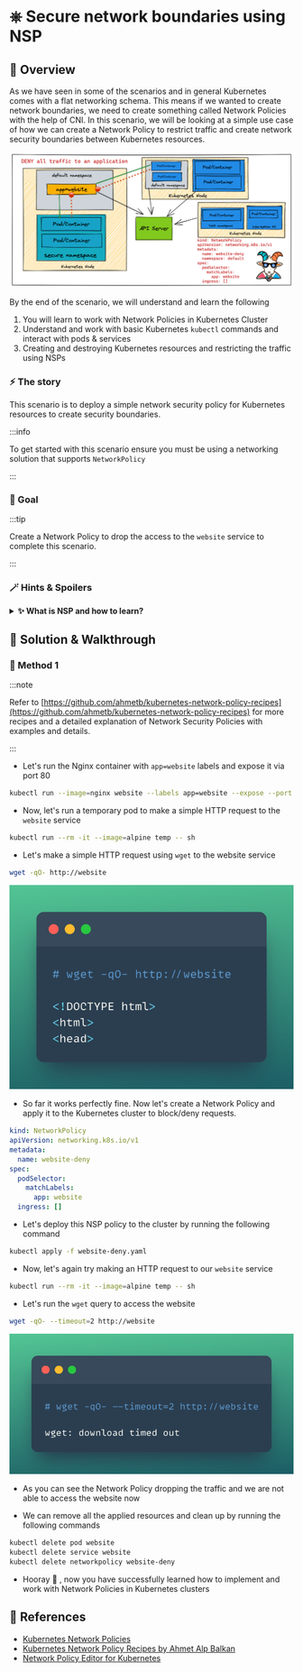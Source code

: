 # ⎈ Secure network boundaries using NSP

## 🙌 Overview

As we have seen in some of the scenarios and in general Kubernetes comes with a flat networking schema. This means if we wanted to create network boundaries, we need to create something called Network Policies with the help of CNI. In this scenario, we will be looking at a simple use case of how we can create a Network Policy to restrict traffic and create network security boundaries between Kubernetes resources.

![](images/scenario-20.png)

By the end of the scenario, we will understand and learn the following

1. You will learn to work with Network Policies in Kubernetes Cluster
2. Understand and work with basic Kubernetes `kubectl` commands and interact with pods & services
3. Creating and destroying Kubernetes resources and restricting the traffic using NSPs 

### ⚡️ The story

This scenario is to deploy a simple network security policy for Kubernetes resources to create security boundaries.

:::info

To get started with this scenario ensure you must be using a networking solution that supports `NetworkPolicy`

:::

### 🎯 Goal

:::tip

Create a Network Policy to drop the access to the `website` service to complete this scenario.

:::

### 🪄 Hints & Spoilers

<details>
  <summary><b>✨ What is NSP and how to learn? </b></summary>
  <div>
    <div>Let's look at official docs <a href="https://kubernetes.io/docs/concepts/services-networking/network-policies/">Network Policies</a>. Also there is a detailed explaination of NSP with examples by Ahmet Alp Balkan<a href="https://github.com/ahmetb/kubernetes-network-policy-recipes">here</a>🙌</div>
  </div>
</details>

## 🎉 Solution & Walkthrough

### 🎲 Method 1

:::note

Refer to [https://github.com/ahmetb/kubernetes-network-policy-recipes](https://github.com/ahmetb/kubernetes-network-policy-recipes) for more recipes and a detailed explanation of Network Security Policies with examples and details.

:::

* Let's run the Nginx container with `app=website` labels and expose it via port 80

``` bash
kubectl run --image=nginx website --labels app=website --expose --port 80
```

* Now, let's run a temporary pod to make a simple HTTP request to the `website` service

```bash
kubectl run --rm -it --image=alpine temp -- sh
```

* Let's make a simple HTTP request using `wget` to the website service

```bash
wget -qO- http://website
```

![wget output for website](images/sc-20-1.png)

* So far it works perfectly fine. Now let's create a Network Policy and apply it to the Kubernetes cluster to block/deny requests.

```YAML title="website-deny.yaml"
kind: NetworkPolicy
apiVersion: networking.k8s.io/v1
metadata:
  name: website-deny
spec:
  podSelector:
    matchLabels:
      app: website
  ingress: []
```

* Let's deploy this NSP policy to the cluster by running the following command

```bash
kubectl apply -f website-deny.yaml
```

* Now, let's again try making an HTTP request to our `website` service

```bash
kubectl run --rm -it --image=alpine temp -- sh
```

* Let's run the `wget` query to access the website

```bash
wget -qO- --timeout=2 http://website
```

![wget output for website failed](images/sc-20-2.png)

* As you can see the Network Policy dropping the traffic and we are not able to access the website now

* We can remove all the applied resources and clean up by running the following commands

```bash
kubectl delete pod website
kubectl delete service website
kubectl delete networkpolicy website-deny
```

* Hooray 🥳 , now you have successfully learned how to implement and work with Network Policies in Kubernetes clusters

## 🔖 References

* [Kubernetes Network Policies](https://kubernetes.io/docs/concepts/services-networking/network-policies/)
* [Kubernetes Network Policy Recipes by Ahmet Alp Balkan](https://github.com/ahmetb/kubernetes-network-policy-recipes)
* [Network Policy Editor for Kubernetes](https://editor.cilium.io/)

